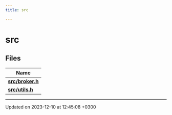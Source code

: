 ```yaml
---
title: src

---
```


# src



## Files

| Name           |
| -------------- |
| **[src/broker.h](Files/broker_8h.md#file-broker.h)**  |
| **[src/utils.h](Files/utils_8h.md#file-utils.h)**  |






-------------------------------

Updated on 2023-12-10 at 12:45:08 +0300
